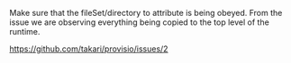 Make sure that the fileSet/directory to attribute is being obeyed. From the issue
we are observing everything being copied to the top level of the runtime.

https://github.com/takari/provisio/issues/2
